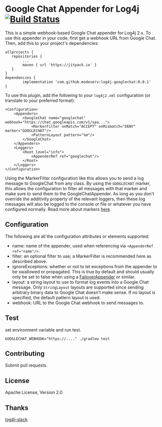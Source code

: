 # Google Chat Appender for Log4j [![Build Status](https://travis-ci.org/modeverv/log4j-googlechat.svg?branch=master)](https://travis-ci.org/modeverv/log4j-googlechat)

This is a simple webhook-based Google Chat appender for Log4j 2.x.
To use this appender in your code, first get a webhook URL from Google Chat.
Then, add this to your project's dependencies:

```
allprojects {
   repositories {
        ...
        maven { url 'https://jitpack.io' }
   }
}
dependencies {
        implementation 'com.github.modeverv:log4j-googlechat:0.0.1'
}
```

To use this plugin, add the following to your `log4j2.xml` configuration (or translate to your preferred format):

```
<Configuration>
    <Appenders>
        <GoogleChat name="googlechat" webhook="https://chat.googleapis.com/v1/spa...">
            <MarkerFilter onMatch="ACCEPT" onMismatch="DENY" marker="GOOGLECHAT"/>
            <PatternLayout pattern="%m"/>
        </GoogleChat>
    </Appenders>
    <Loggers>
        <Root level="info">
            <AppenderRef ref="googlechat"/>
        </Root>
    </Loggers>
</Configuration>
```

Using the MarkerFilter configuration like this allows you to send a log message to GoogleChat from any class.
By using the `GOOGLECHAT` marker, this allows the configuration to filter all messages with that marker and make sure to send them to the GoogleChatAppender.
As long as you don't override the additivity property of the relevant loggers, then these log messages will also be logged to the console or file or whatever you have configured normally.
Read more about markers [here](https://logging.apache.org/log4j/2.x/manual/markers.html).

## Configuration

The following are all the configuration attributes or elements supported:

* name: name of the appender, used when referencing via `<AppenderRef ref="name"/>`.
* filter: an optional filter to use; a MarkerFilter is recommended here as described above.
* ignoreExceptions: whether or not to let exceptions from the appender to be swallowed or propagated.
  This is true by default and should usually only be set to false when using a [FailoverAppender](https://logging.apache.org/log4j/2.x/manual/appenders.html#FailoverAppender) or similar.
* layout: a string layout to use to format log events into a Google Chat message.
  Only `StringLayout` layouts are supported since sending arbitrary binary data to Google Chat doesn't make sense.
  If no layout is specified, the default pattern layout is used.
* webhook: URL to the Google Chat webhook to send messages to.

## Test
set environment variable and run test.
```
GOOGLECHAT_WEBHOOK="https://...." ./gradlew test
```

## Contributing

Submit pull requests.

## License
Apache License, Version 2.0

## Thanks
[log4j-slack](https://github.com/jvz/log4j-slack)  